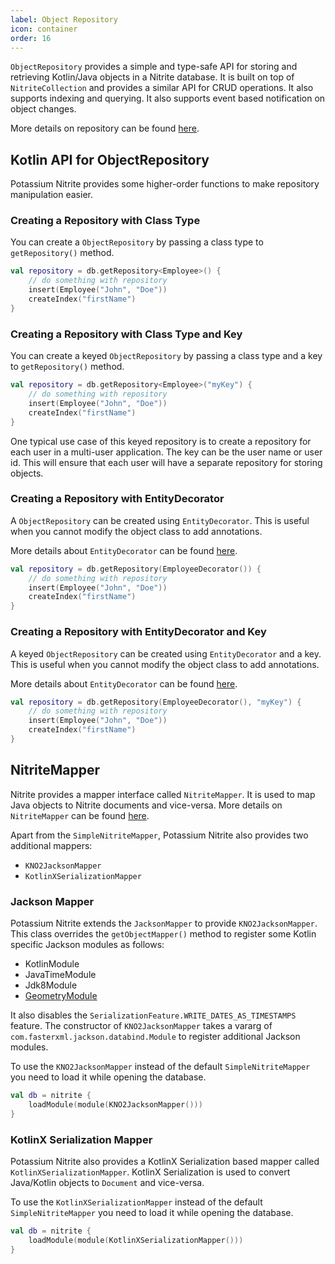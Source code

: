 ```yaml
---
label: Object Repository
icon: container
order: 16
---
```


`ObjectRepository` provides a simple and type-safe API for storing and retrieving Kotlin/Java objects in a Nitrite database. It is built on top of `NitriteCollection` and provides a similar API for CRUD operations. It also supports indexing and querying. It also supports event based notification on object changes.

More details on repository can be found [here](../java-sdk/repository/intro.md).

## Kotlin API for ObjectRepository

Potassium Nitrite provides some higher-order functions to make repository manipulation easier.

### Creating a Repository with Class Type

You can create a `ObjectRepository` by passing a class type to `getRepository()` method.

```kotlin
val repository = db.getRepository<Employee>() {
    // do something with repository
    insert(Employee("John", "Doe"))
    createIndex("firstName")
}
```

### Creating a Repository with Class Type and Key

You can create a keyed `ObjectRepository` by passing a class type and a key to `getRepository()` method.

```kotlin
val repository = db.getRepository<Employee>("myKey") {
    // do something with repository
    insert(Employee("John", "Doe"))
    createIndex("firstName")
}
```

One typical use case of this keyed repository is to create a repository for each user in a multi-user application. The key can be the user name or user id. This will ensure that each user will have a separate repository for storing objects.

### Creating a Repository with EntityDecorator

A `ObjectRepository` can be created using `EntityDecorator`. This is useful when you cannot modify the object class to add annotations.

More details about `EntityDecorator` can be found [here](../java-sdk/repository/entity.md#entitydecorator).

```kotlin
val repository = db.getRepository(EmployeeDecorator()) {
    // do something with repository
    insert(Employee("John", "Doe"))
    createIndex("firstName")
}
```

### Creating a Repository with EntityDecorator and Key

A keyed `ObjectRepository` can be created using `EntityDecorator` and a key. This is useful when you cannot modify the object class to add annotations.

More details about `EntityDecorator` can be found [here](../java-sdk/repository/entity.md#entitydecorator).

```kotlin
val repository = db.getRepository(EmployeeDecorator(), "myKey") {
    // do something with repository
    insert(Employee("John", "Doe"))
    createIndex("firstName")
}
```

## NitriteMapper

Nitrite provides a mapper interface called `NitriteMapper`. It is used to map Java objects to Nitrite documents and vice-versa. More details on `NitriteMapper` can be found [here](../java-sdk/repository/mapper.md).

Apart from the `SimpleNitriteMapper`, Potassium Nitrite also provides two additional mappers:

- `KNO2JacksonMapper`
- `KotlinXSerializationMapper`

### Jackson Mapper

Potassium Nitrite extends the `JacksonMapper` to provide `KNO2JacksonMapper`. This class overrides the `getObjectMapper()` method to register some Kotlin specific Jackson modules as follows:

- KotlinModule
- JavaTimeModule
- Jdk8Module
- [GeometryModule](../java-sdk/modules/spatial.md#using-spatial-modules-with-jackson)

It also disables the `SerializationFeature.WRITE_DATES_AS_TIMESTAMPS` feature. The constructor of `KNO2JacksonMapper` takes a vararg of `com.fasterxml.jackson.databind.Module` to register additional Jackson modules.

To use the `KNO2JacksonMapper` instead of the default `SimpleNitriteMapper` you need to load it while opening the database.

```kotlin
val db = nitrite {
    loadModule(module(KNO2JacksonMapper()))
}
```

### KotlinX Serialization Mapper

Potassium Nitrite also provides a KotlinX Serialization based mapper called `KotlinXSerializationMapper`. KotlinX Serialization is used to convert Java/Kotlin objects to `Document` and vice-versa. 

To use the `KotlinXSerializationMapper` instead of the default `SimpleNitriteMapper` you need to load it while opening the database.

```kotlin
val db = nitrite {
    loadModule(module(KotlinXSerializationMapper()))
}
```

